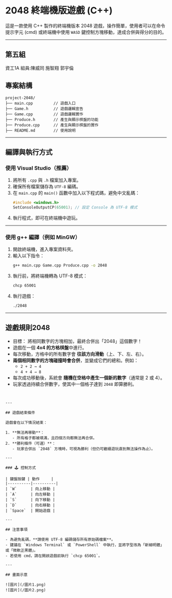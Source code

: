 # 2048 終端機版遊戲 (C++)

這是一款使用 C++ 製作的終端機版本 2048 遊戲，操作簡單，使用者可以在命令提示字元 (cmd) 或終端機中使用 `WASD` 鍵控制方塊移動，達成合併與得分的目的。

---

## 第五組
資工1A
組員:陳威同
     施智翔
     郭宇倫

## 專案結構

```
project-2048/
├── main.cpp         // 遊戲入口
├── Game.h           // 遊戲邏輯宣告
├── Game.cpp         // 遊戲邏輯實作
├── Produce.h        // 產生與顯示棋盤的功能
├── Produce.cpp      // 產生與顯示棋盤的實作
├── README.md        // 使用說明
```

---

## 編譯與執行方式

### 使用 Visual Studio（推薦）

1. 將所有 `.cpp` 與 `.h` 檔案加入專案。
2. 確保所有檔案儲存為 `UTF-8` 編碼。
3. 在 `main.cpp` 的 `main()` 函數中加入以下程式碼，避免中文亂碼：
   ```cpp
   #include <windows.h>
   SetConsoleOutputCP(65001); // 設定 Console 為 UTF-8 模式
   ```
4. 執行程式，即可在終端機中遊玩。

---

### 使用 g++ 編譯（例如 MinGW）

1. 開啟終端機，進入專案資料夾。
2. 輸入以下指令：
   ```bash
   g++ main.cpp Game.cpp Produce.cpp -o 2048
   ```
3. 執行前，將終端機轉為 UTF-8 模式：
   ```bash
   chcp 65001
   ```
4. 執行遊戲：
   ```bash
   ./2048
   ```

---

## 遊戲規則2048

- 目標：
將相同數字的方塊相加，最終合併出「2048」這個數字！
- 遊戲在一個 **4x4 的方格棋盤**中進行。
- 每次移動，方格中的所有數字會 **往該方向滑動**（上、下、左、右）。
- **兩個相同數字的方塊碰撞時會合併**，並變成它們的總和。例如：
  - `2 + 2 → 4`
  - `4 + 4 → 8`
- 每次成功移動後，系統會 **隨機在空格中產生一個新的數字**（通常是 2 或 4）。
- 玩家透過持續合併數字，使其中一個格子達到 `2048` 即算勝利。
```


---

## 遊戲結束條件

遊戲會在以下情況結束：

1. **無法再移動**：
   - 所有格子都被填滿，且四個方向都無法再合併。
2. **勝利條件（可選）**：
   - 玩家合併出 `2048` 方塊時，可視為勝利（但仍可繼續遊玩直到無法操作為止）。

---

### 🕹️ 控制方式

| 鍵盤按鍵 | 動作     |
|----------|----------|
| `W`      | 向上移動 |
| `A`      | 向左移動 |
| `S`      | 向下移動 |
| `D`      | 向右移動 |
| `Space`  | 開始遊戲 |

---

## 注意事項

- 為避免亂碼，**請使用 UTF-8 編碼儲存所有原始碼檔案**。
- 建議在 `Windows Terminal` 或 `PowerShell` 中執行，並將字型改為「新細明體」或「微軟正黑體」。
- 若使用 cmd，請在開啟遊戲前執行 `chcp 65001`。

---

## 畫面示意

![圖片](/圖片1.png)
![圖片](/圖片2.png)
